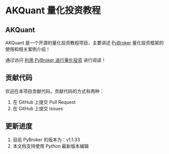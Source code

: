 # AKQuant 量化投资教程

## AKQuant

AKQuant 是一个开源的量化投资教程项目，主要讲述 [PyBroker](https://github.com/edtechre/pybroker) 量化投资框架的使用和相关案例介绍！

通过访问 [利用 PyBroker 进行量化投资](https://akquant.akfamily.xyz/) 进行阅读！

## 贡献代码

欢迎在本项目贡献代码，贡献代码的方式有两种：
1. 在 GitHub 上提交 Pull Request
2. 在 GitHub 上提交 Issues

## 更新进度

1. 目前 PyBroker 的版本为：v1.1.33
2. 本文档支持使用 Python 最新版本编辑
